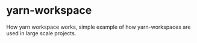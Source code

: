 # yarn-workspace
How yarn workspace works, simple example of how yarn-workspaces are used in large scale projects.
